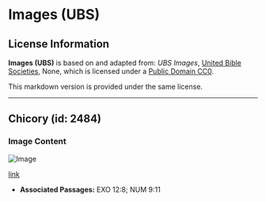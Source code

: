 # Images (UBS)

## License Information

**Images (UBS)** is based on and adapted from: _UBS Images_, [United Bible Societies](https://unitedbiblesocieties.org/), None, which is licensed under a [Public Domain CC0](https://creativecommons.org/public-domain/cc0/).

This markdown version is provided under the same license.



--------------------------------

## Chicory (id: 2484)

### Image Content

![Image](https://cdn.aquifer.bible/aquifer-content/resources/Media/WEB-0128_chicory.jpg)

[link](https://cdn.aquifer.bible/aquifer-content/resources/Media/WEB-0128_chicory.jpg)

* **Associated Passages:** EXO 12:8; NUM 9:11

